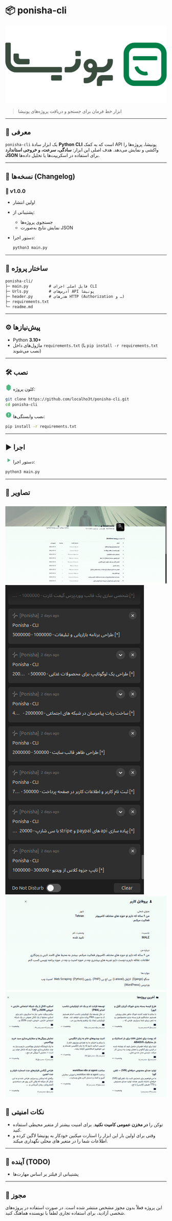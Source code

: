 # 📦 ponisha-cli

![کاور](src/logo.png)

> ابزار خط فرمان برای جستجو و دریافت پروژه‌های پونیشا

---

## 📝 معرفی

`ponisha-cli` یک ابزار سادهٔ **Python CLI** است که به کمک API پونیشا، پروژه‌ها را واکشی و نمایش می‌دهد.
هدف اصلی این ابزار: **سادگی، سرعت، و خروجی استاندارد JSON** برای استفاده در اسکریپت‌ها یا تحلیل داده‌ها.

---

## 🚀 نسخه‌ها (Changelog)

### 🔖 v1.0.0

* اولین انتشار
* پشتیبانی از:

  * جستجوی پروژه‌ها
  * نمایش نتایج به‌صورت JSON
* دستور اجرا:

  ```bash
  python3 main.py
  ```

---

## 📂 ساختار پروژه

```
ponisha-cli/
├─ main.py         # فایل اصلی اجرای CLI
├─ Urls.py         # آدرس‌های API پونیشا
├─ header.py       # هدرهای HTTP (Authorization و …)
├─ requirements.txt
└─ readme.md
```

---

## ⚙️ پیش‌نیازها

* Python **3.10+**
* ماژول‌های داخل `requirements.txt` (با `pip install -r requirements.txt` نصب می‌شوند)

---

## 🛠️ نصب

<svg xmlns="http://www.w3.org/2000/svg" width="20" height="20" fill="#4FB885" viewBox="0 0 24 24"><path d="M12 0l8 6v12l-8 6-8-6V6z"/></svg> کلون پروژه:

```bash
git clone https://github.com/localho3t/ponisha-cli.git
cd ponisha-cli
```

<svg xmlns="http://www.w3.org/2000/svg" width="20" height="20" fill="#4FB885" viewBox="0 0 24 24"><path d="M12 2a10 10 0 1010 10A10.011 10.011 0 0012 2zm1 15h-2v-2h2zm0-4h-2V7h2z"/></svg> نصب وابستگی‌ها:

```bash
pip install -r requirements.txt
```

---

## ▶️ اجرا

<svg xmlns="http://www.w3.org/2000/svg" width="20" height="20" fill="#4FB885" viewBox="0 0 24 24"><path d="M8 5v14l11-7z"/></svg> دستور اجرا:

```bash
python3 main.py
```

---

## 📸 تصاویر


![کاور](src/bg.png)
![کاور](src/notify.png)
![کاور](src/profile.png)
![کاور](src/projects-realtine.png)
---
## 🔐 نکات امنیتی

* توکن را **در مخزن عمومی کامیت نکنید**. برای امنیت بیشتر از متغیر محیطی استفاده کنید.
* وقتی برای اولین بار این ابزار را استارت میکنین خودکار به پونیشا لاگین کرده و اطلاعات شما را در متغیر های محلی نگهداری میکند.

---

## 🧩 آینده (TODO)

* پشتیبانی از فیلتر بر اساس مهارت‌ها

---

## 📜 مجوز

این پروژه فعلاً بدون مجوز مشخص منتشر شده است. در صورت استفاده در پروژه‌های شخصی آزادید، برای استفاده تجاری لطفاً با نویسنده هماهنگ کنید.
